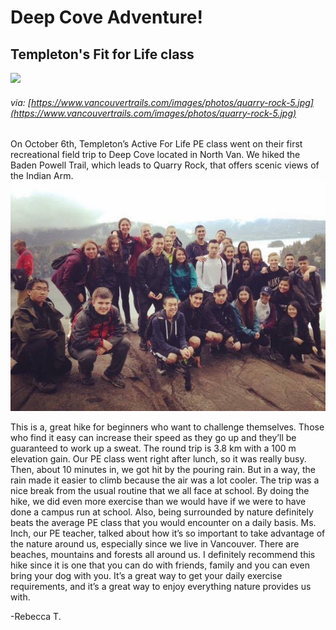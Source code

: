 # Deep Cove Adventure!

## Templeton's Fit for Life class

![](https://www.vancouvertrails.com/images/photos/quarry-rock-5.jpg)

###### via: [https://www.vancouvertrails.com/images/photos/quarry-rock-5.jpg](https://www.vancouvertrails.com/images/photos/quarry-rock-5.jpg)

On October 6th, Templeton’s Active For Life PE class went on their first recreational field trip to Deep Cove located in North Van. We hiked the Baden Powell Trail, which leads to Quarry Rock, that offers scenic views of the Indian Arm.  ![](/assets/fit-for-life-deep-cove.jpg)

This is a, great hike for beginners who want to challenge themselves. Those who find it easy can increase their speed as they go up and they’ll be guaranteed to work up a sweat. The round trip is 3.8 km with a 100 m elevation gain. Our PE class went right after lunch, so it was really busy. Then, about 10 minutes in, we got hit by the pouring rain. But in a way, the rain made it easier to climb because the air was a lot cooler. The trip was a nice break from the usual routine that we all face at school. By doing the hike, we did even more exercise than we would have if we were to have done a campus run at school. Also, being surrounded by nature definitely beats the average PE class that you would encounter on a daily basis. Ms. Inch, our PE teacher, talked about how it’s so important to take advantage of the nature around us, especially since we live in Vancouver. There are beaches, mountains and forests all around us. I definitely recommend this hike since it is one that you can do with friends, family and you can even bring your dog with you. It’s a great way to get your daily exercise requirements, and it’s a great way to enjoy everything nature provides us with.

-Rebecca T.

